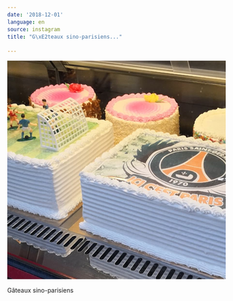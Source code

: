 ```yaml
---
date: '2018-12-01'
language: en
source: instagram
title: "G\xE2teaux sino-parisiens..."

---
```


![](/uploads/instagram/201812/4d95e8743ff07411636bcec6683c134a.jpg)

Gâteaux sino-parisiens
            